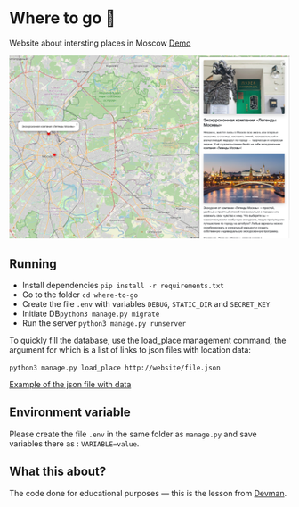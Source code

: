 # Where to go 🐻
Website about intersting places in Moscow
[Demo](https://ivankmk.pythonanywhere.com/)

!['Main page'](extra/screen.png)


## Running

- Install dependencies `pip install -r requirements.txt`
- Go to the folder `cd where-to-go` 
- Create the file `.env` with variables ```DEBUG```,  ```STATIC_DIR``` and ```SECRET_KEY```
- Initiate DB`python3 manage.py migrate`
- Run the server `python3 manage.py runserver`

To quickly fill the database, use the load_place management command, the argument for which is a list of links to json files with location data:

```python3 manage.py load_place http://website/file.json```

[Example of the json file with data](https://raw.githubusercontent.com/devmanorg/where-to-go-places/master/places/%D0%90%D0%BD%D1%82%D0%B8%D0%BA%D0%B0%D1%84%D0%B5%20Bizone.json)

## Environment variable
Please create the file `.env` in the same folder as `manage.py` and save variables there as : `VARIABLE=value`.


## What this about?

The code done for educational purposes — this is the lesson from [Devman](https://dvmn.org).